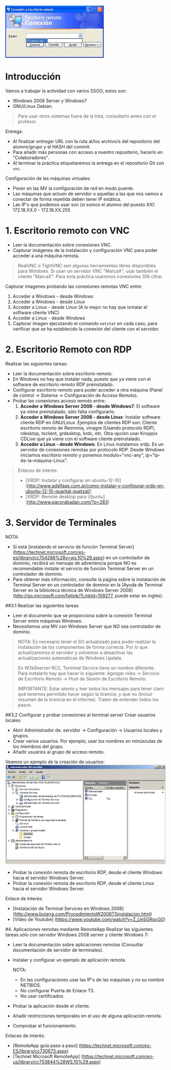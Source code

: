 
![win](./escritorioremotowin.jpeg)

# Introducción
Vamos a trabajar la actividad con varios SSOO, estos son:
* Windows 2008 Server y Windows7
* GNU/Linux Debian.
> Para usar otros sistemas fuera de la lista, consultarlo antes con el profesor.

Entrega:
* Al finalizar entregar URL con la ruta al/los archivo/s del repositorio del alumno/grupo y el HASH del commit. 
* Para añadir más personas con acceso a nuestro repositorio, hacerlo en "Colaboradores".
* Al terminar la práctica etiquetaremos la entrega en el repositorio Git con `vnc`.

Configuración de las máquinas virtuales:
* Poner en las MV la configuración de red en modo puente.
* Las máquinas que actuen de servidor o aquellas a las que nos vamos a conectar de forma repetida deben tener IP estática.
* Las IP's que podemos usar son (si somos el alumno del puesto XX): 172.18.XX.0 - 172.18.XX.255

# 1. Escritorio remoto con VNC
* Leer la documentación sobre conexiones VNC.
* Capturar imágenes de la instalación y configuración VNC para poder acceder a una máquina remota. 

> RealVNC o TightVNC son algunas herramientas libres disponibles para Windows.
> Si usan un servidor VNC "MarcaX", usar también el cliente "MarcaX".
> Para esta práctica usaremos conexiones SIN cifrar.

Capturar imagenes probando las conexiones remotas VNC entre:
1. Acceder a Windows - desde Windows
1. Acceder a Windows - desde Linux
1. Acceder a Linux - desde Linux (A lo mejor no hay que isntalar el software cliente VNC)
1. Acceder a Linux - desde Windows
1. Capturar imagen ejecutando el comando `netstat` en cada caso, para verificar que se ha establecido la conexión del cliente con el servidor.

# 2. Escritorio Remoto con RDP
Realizar las siguientes tareas:
* Leer la documentación sobre escritorio remoto.
* En Windows no hay que instalar nada, puesto que ya viene con el software de escritorio remoto RDP preinstalado.
* Configurar escritorio remoto para poder acceder a otra máquina (Panel de control -> Sistema -> Configuración de Acceso Remoto).
* Probar las conexiones acceso remoto entre:
    1. **Acceder a Windows Server 2008 - desde Windows7**: El software ya viene preinstalado, sólo falta configurarlo.
    1. **Acceder a Windows Server 2008 - desde Linux**: Instalar software cliente RDP en GNU/Linux. Ejemplos de clientes RDP son: Cliente escritorio remoto de Remmina, vinagre (Usando protocolo RDP), rdesktop, tsclient, grdesktop, krdc, etc. Otra opción usar Knoppix CDLive que ya viene con el software cliente preinstalado.
    1. **Acceder a Linux - desde Windows**: En Linux instalamos xrdp. Es un servidor de conexiones remotas por protocolo RDP. Desde Windows iniciamos escritorio remoto y ponemos modulo="vnc-any", ip="ip-de-la-máquina-Linux".

> Enlaces de interés:
>
> * [XRDP: Instalar y configurar en ubuntu-12-10] (http://www.adslfaqs.com.ar/como-instalar-y-configurar-xrdp-en-ubuntu-12-10-quantal-quetzal/)
> * [XRDP: Remote desktop para Ubuntu] (http://www.pacorabadan.com/?p=283)


# 3. Servidor de Terminales

NOTA:
* Si está [instalando el servicio de función Terminal Server] (https://technet.microsoft.com/es-es/library/cc754288%28v=ws.10%29.aspx) en un controlador de dominio, recibirá un mensaje de advertencia porque NO es recomendable instalar el servicio de función Terminal Server en un controlador de dominio.
* Para obtener más información, consulte la página sobre la instalación de Terminal Server en un controlador de dominio en la [Ayuda de Terminal Server en la biblioteca técnica de Windows Server 2008] (http://go.microsoft.com/fwlink/?LinkId=109277, puede estar en inglés).

##3.1 Realizar las siguientes tareas
* Leer el documento que se proporciona sobre la conexión Terminal Server entre máquinas Windows.
* Necesitamos una MV con Windows Server que NO sea controlador de dominio.
> NOTA: Es necesario tener el SO actualizado para poder realizar la instalación de los componentes de forma correcta. Por lo que actualizaremos el servidor y volvemos a desactivar las actualizaciones automáticas de Windows Update.
>
> En W2k8server RC2, Terminal Service tiene un nombre diferente. Para instalarlo hay que hacer lo siguiente: Agregar roles -> Servicio de Escritorio Remoto -> Host de Sesión de Escritorio Remoto.
>
> IMPORTANTE: Estar atento y leer todos los mensajes para tener claro qué tenemos permitido hacer según la licencia, y que no (Incluir resumen de la licencia en el informe). Traten de entender todos los pasos.

##3.2 Configurar y probar conexiones al terminal server
Crear usuarios locales:
* Abrir Administrador de. servidor -> Configuración -> Usuarios locales y grupos.
* Crear varios usuarios. Por ejemplo, usar los nombres en minúsculas de los miembros del grupo.
* Añadir usuarios al grupo de acceso remoto.

Veamos un ejemplo de la creación de usuarios:
![ts-users](./ts-w2k8-users.png)

* Probar la conexión remota de escritorio RDP, desde el cliente Windows hacia el servidor Windows Server.
* Probar la conexión remota de escritorio RDP, desde el cliente Linux hacia el servidor Windows Server.

Enlace de Interés:
* [Instalación de Terminal Services en Windows 2008] (http://www.bujarra.com/ProcedimientoW2008TSinstalacion.html)
* [Vídeo de Youtube] (https://www.youtube.com/watch?v=Z_UeSGRqcG0)

#4. Aplicaciones remotas mediante RemoteApp
Realizar las siguientes tareas sólo con servidor Windows 2008 server y cliente Windows 7:
* Leer la documentación sobre aplicaciones remotas (Consultar documentación de servidor de terminales).
* Instalar y configurar un ejemplo de aplicación remota.

    NOTA:
    * En las configuraciones usar las IP's de las máquinas y no su nombre NETBIOS.
    * No configurar Puerta de Enlace TS.
    * No usar certificados.

* Probar la aplicación desde el cliente.
* Añadir restricciones temporales en el uso de alguna aplicación remota.
* Comprobar el funcionamiento.

Enlaces de interés:
* [RemoteApp guía paso a paso] (https://technet.microsoft.com/es-ES/library/cc730673.aspx)
* [Technet Microsoft RemoteApp] (https://technet.microsoft.com/en-us/library/cc753844%28WS.10%29.aspx)
